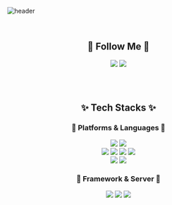 ![header](https://capsule-render.vercel.app/api?type=cylinder&height=150&section=header&text=Doodam%20Github%20!&fontColor=6A5ACD&fontSize=70&animation=fadeIn&fontAlignY=55&color=C1AEEE)

<br>

<div align=center><h2>🐥 Follow Me 🐥</h2></div>
<div align=center>
<a href="https://ddodam.tistory.com"><img src="https://img.shields.io/badge/Tistory-000000?style=flat-square&logo=Tistory&logoColor=white&link=https://ddodam.tistory.com"/></a>
<a href="mailto:dlwodms312@gmail.com"><img src="https://img.shields.io/badge/Gmail-d14836?style=flat-square&logo=Gmail&logoColor=white&link=dlwodms312@gmail.com"/></a>
</div>

<br><br>

<div align=center><h2>✨ Tech Stacks ✨</h2></div>
<div align=center> 

<h3>🫧 Platforms & Languages 🫧</h3>
<img src="https://img.shields.io/badge/java-007396?style=flat&logo=CoffeeScript&logoColor=white">
<img src="https://img.shields.io/badge/Python-3776AB?style=flat&logo=Python&logoColor=white"/>

<br>

<img src="https://img.shields.io/badge/HTML5-E34F26?style=flat&logo=HTML5&logoColor=white"/>
<img src="https://img.shields.io/badge/CSS3-1572B6?style=flat&logo=CSS3&logoColor=white"/>
<img src="https://img.shields.io/badge/JavaScript-F7DF1E?style=flat&logo=JavaScript&logoColor=white"/>
<img src="https://img.shields.io/badge/jQuery-0769AD?style=flat&logo=jQuery&logoColor=white"/>

<br>

<img src="https://img.shields.io/badge/Bootstrap-7952B3?style=flat&logo=Bootstrap&logoColor=white"/>
<img src="https://img.shields.io/badge/Oracle-F80000?style=flat&logo=Oracle&logoColor=white"/>

<br>

<h3>🫧 Framework & Server 🫧</h3>
<img src="https://img.shields.io/badge/Eclipse IDE-2C2255?style=flat&logo=Eclipse IDE&logoColor=white">
<img src="https://img.shields.io/badge/Spring-6DB33F?style=flat&logo=Spring&logoColor=white">
<img src="https://img.shields.io/badge/Spring Boot-6DB33F?style=flat&logo=SpringBoot&logoColor=white">

<br>
<br>


</div>
